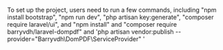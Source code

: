 <p> To set up the project, users need to run a few commands, including "npm install  bootstrap",  "npm run dev",  "php artisan key:generate",  "composer require laravel/ui",  and  "npm install"  and   "composer require barryvdh/laravel-dompdf" and 'php artisan vendor:publish --provider="Barryvdh\DomPDF\ServiceProvider"
'</p>